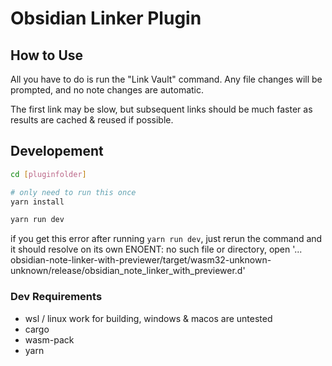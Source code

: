 # Obsidian Linker Plugin

## How to Use

All you have to do is run the "Link Vault" command. Any file changes will be prompted, and no note changes are automatic.

The first link may be slow, but subsequent links should be much faster as results are cached & reused if possible.

## Developement

```bash
cd [pluginfolder]

# only need to run this once
yarn install

yarn run dev
```
if you get this error after running `yarn run dev`, just rerun the command and it should resolve on its own
ENOENT: no such file or directory, open '... obsidian-note-linker-with-previewer/target/wasm32-unknown-unknown/release/obsidian_note_linker_with_previewer.d'



### Dev Requirements

- wsl / linux work for building, windows & macos are untested
- cargo
- wasm-pack
- yarn

